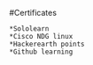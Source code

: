    #Certificates

    *Sololearn
    *Cisco NDG linux
    *Hackerearth points
    *Github learning

